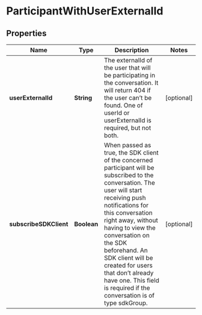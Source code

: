 

# ParticipantWithUserExternalId

## Properties

Name | Type | Description | Notes
------------ | ------------- | ------------- | -------------
**userExternalId** | **String** | The externalId of the user that will be participating in the conversation. It will return 404 if the user can’t be found. One of userId or userExternalId is required, but not both. |  [optional]
**subscribeSDKClient** | **Boolean** | When passed as true, the SDK client of the concerned participant will be subscribed to the conversation. The user will start receiving push notifications for this conversation right away, without having to view the conversation on the SDK beforehand. An SDK client will be created for users that don’t already have one. This field is required if the conversation is of type sdkGroup. |  [optional]



